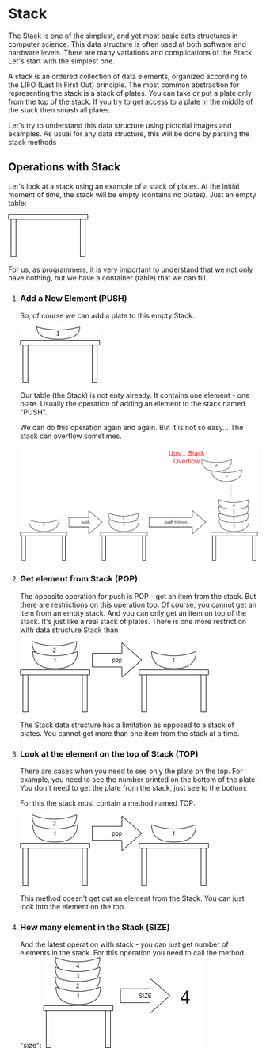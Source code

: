 # Stack

The Stack is one of the simplest, and yet most basic data structures in computer science.
This data structure is often used at both software and hardware levels. There are many variations and complications of the Stack. Let's start with the simplest one.

A stack is an ordered collection of data elements, organized according to the LIFO (Last In First Out) principle. 
The most common abstraction for representing the stack is a stack of plates. You can take or put a plate only from the top of the stack. 
If you try to get access to a plate in the middle of the stack then smash all plates.

Let's try to understand this data structure using pictorial images and examples. 
As usual for any data structure, this will be done by parsing the stack methods

## Operations with Stack
Let's look at a stack using an example of a stack of plates. At the initial moment of time, the stack will be empty (contains no plates).
Just an empty table:

![](./docs/images/empty_stack_plates.png)

For us, as programmers, it is very important to understand that we not only have nothing, but we have a container (table) that we can fill. 

1. ### Add a New Element (PUSH)

    So, of course we can add a plate to this empty Stack:
    
    ![](./docs/images/empty_stack_first_plate.png)
    
    Our table (the Stack) is not enty already. It contains one element - one plate.
    Usually the operation of adding an element to the stack named "PUSH".
    
    We can do this operation again and again. But it is not so easy... The stack can overflow sometimes.
    
    ![](./docs/images/stack_overflow.png)

2. ### Get element from Stack (POP)
    The opposite operation for push is POP - get an item from the stack. But there are restrictions on this operation too. 
    Of course, you cannot get an item from an empty stack. And you can only get an item on top of the stack. It's just like a real stack of plates.
    There is one more restriction with data structure Stack than 
    
    ![](./docs/images/stack_pop.png)

    The Stack data structure has a limitation as opposed to a stack of plates. You cannot get more than one item from the stack at a time.

3. ### Look at the element on the top of Stack (TOP)
    There are cases when you need to see only the plate on the top. For example, you need to see the number printed on the bottom of the plate.
    You don't need to get the plate from the stack, just see to the bottom:
    
    For this the stack must contain a method named TOP: 
    
    ![](./docs/images/stack_pop.png)

    This method doesn't get out an element from the Stack. You can just look into the element on the top.

4. ### How many element in the Stack (SIZE) 
    And the latest operation with stack - you can just get number of elements in the stack.
    For this operation you need to call the method "size":
    ![](./docs/images/stack_size.png)
